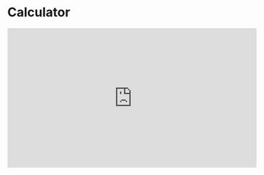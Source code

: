 # Calculator

<iframe width="560" height="315" src="https://www.youtube.com/embed/Yp-VsWhJNBg" title="YouTube video player" frameborder="0" allow="accelerometer; autoplay; clipboard-write; encrypted-media; gyroscope; picture-in-picture" allowfullscreen></iframe>